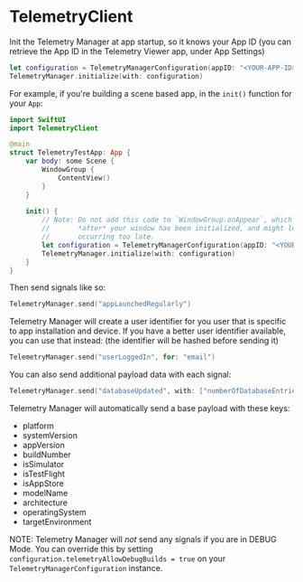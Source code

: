 # TelemetryClient

Init the Telemetry Manager at app startup, so it knows your App ID (you can retrieve the App ID in the Telemetry Viewer app, under App Settings)

````swift
let configuration = TelemetryManagerConfiguration(appID: "<YOUR-APP-ID>")
TelemetryManager.initialize(with: configuration)
````

For example, if you're building a scene based app, in the `init()` function for your `App`:

```swift
import SwiftUI
import TelemetryClient

@main
struct TelemetryTestApp: App {
    var body: some Scene {
        WindowGroup {
            ContentView()
        }
    }
    
    init() {
        // Note: Do not add this code to `WindowGroup.onAppear`, which will be called 
        //       *after* your window has been initialized, and might lead to out initialization
        //       occurring too late.
        let configuration = TelemetryManagerConfiguration(appID: "<YOUR-APP-ID>")
        TelemetryManager.initialize(with: configuration)
    }
}
```

Then send signals like so: 

```swift
TelemetryManager.send("appLaunchedRegularly")
```

Telemetry Manager will create a user identifier for you user that is specific to app installation and device. If you have a better user identifier available, you can use that instead: (the identifier will be hashed before sending it) 

```swift
TelemetryManager.send("userLoggedIn", for: "email")
```

You can also send additional payload data with each signal:

```swift
TelemetryManager.send("databaseUpdated", with: ["numberOfDatabaseEntries": "3831"])
```

Telemetry Manager will automatically send a base payload with these keys: 

- platform
- systemVersion
- appVersion
- buildNumber
- isSimulator
- isTestFlight
- isAppStore 
- modelName
- architecture
- operatingSystem
- targetEnvironment

NOTE: Telemetry Manager will *not* send any signals if you are in DEBUG Mode. You can override this by setting `configuration.telemetryAllowDebugBuilds = true` on your `TelemetryManagerConfiguration` instance.
